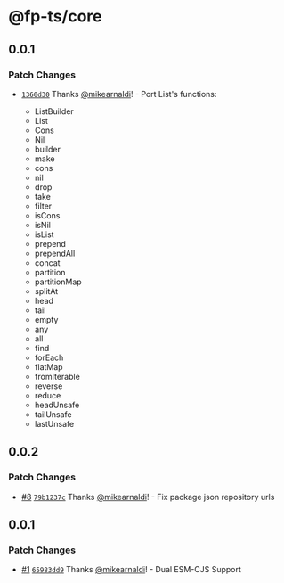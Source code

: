# @fp-ts/core

## 0.0.1

### Patch Changes

- [`1360d30`](https://github.com/fp-ts/data/commit/1360d30e00c3ed17ee54be7abadc3e1c0db7474a) Thanks [@mikearnaldi](https://github.com/mikearnaldi)! - Port List's functions:

  - ListBuilder
  - List
  - Cons
  - Nil
  - builder
  - make
  - cons
  - nil
  - drop
  - take
  - filter
  - isCons
  - isNil
  - isList
  - prepend
  - prependAll
  - concat
  - partition
  - partitionMap
  - splitAt
  - head
  - tail
  - empty
  - any
  - all
  - find
  - forEach
  - flatMap
  - fromIterable
  - reverse
  - reduce
  - headUnsafe
  - tailUnsafe
  - lastUnsafe

## 0.0.2

### Patch Changes

- [#8](https://github.com/fp-ts/core/pull/8) [`79b1237c`](https://github.com/fp-ts/core/commit/79b1237c22a16f8354f8c5f086922585ce26b572) Thanks [@mikearnaldi](https://github.com/mikearnaldi)! - Fix package json repository urls

## 0.0.1

### Patch Changes

- [#1](https://github.com/fp-ts/core/pull/1) [`65983dd9`](https://github.com/fp-ts/core/commit/65983dd99a04cd2d1d6f503dabaa600df5c82d17) Thanks [@mikearnaldi](https://github.com/mikearnaldi)! - Dual ESM-CJS Support
